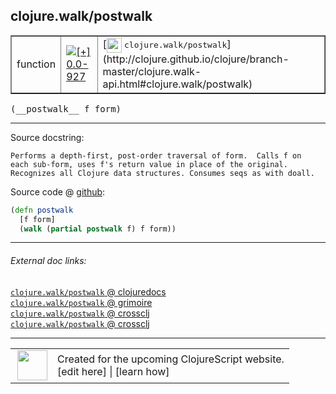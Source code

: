 ## clojure.walk/postwalk



 <table border="1">
<tr>
<td>function</td>
<td><a href="https://github.com/cljsinfo/cljs-api-docs/tree/0.0-927"><img valign="middle" alt="[+] 0.0-927" title="Added in 0.0-927" src="https://img.shields.io/badge/+-0.0--927-lightgrey.svg"></a> </td>
<td>
[<img height="24px" valign="middle" src="http://i.imgur.com/1GjPKvB.png"> <samp>clojure.walk/postwalk</samp>](http://clojure.github.io/clojure/branch-master/clojure.walk-api.html#clojure.walk/postwalk)
</td>
</tr>
</table>


 <samp>
(__postwalk__ f form)<br>
</samp>

---





Source docstring:

```
Performs a depth-first, post-order traversal of form.  Calls f on
each sub-form, uses f's return value in place of the original.
Recognizes all Clojure data structures. Consumes seqs as with doall.
```


Source code @ [github](https://github.com/clojure/clojurescript/blob/r3123/src/cljs/clojure/walk.cljs#L50-L56):

```clj
(defn postwalk
  [f form]
  (walk (partial postwalk f) f form))
```

<!--
Repo - tag - source tree - lines:

 <pre>
clojurescript @ r3123
└── src
    └── cljs
        └── clojure
            └── <ins>[walk.cljs:50-56](https://github.com/clojure/clojurescript/blob/r3123/src/cljs/clojure/walk.cljs#L50-L56)</ins>
</pre>

-->

---



###### External doc links:

[`clojure.walk/postwalk` @ clojuredocs](http://clojuredocs.org/clojure.walk/postwalk)<br>
[`clojure.walk/postwalk` @ grimoire](http://conj.io/store/v1/org.clojure/clojure/1.7.0-beta3/clj/clojure.walk/postwalk/)<br>
[`clojure.walk/postwalk` @ crossclj](http://crossclj.info/fun/clojure.walk/postwalk.html)<br>
[`clojure.walk/postwalk` @ crossclj](http://crossclj.info/fun/clojure.walk.cljs/postwalk.html)<br>

---

 <table>
<tr><td>
<img valign="middle" align="right" width="48px" src="http://i.imgur.com/Hi20huC.png">
</td><td>
Created for the upcoming ClojureScript website.<br>
[edit here] | [learn how]
</td></tr></table>

[edit here]:https://github.com/cljsinfo/cljs-api-docs/blob/master/cljsdoc/clojure.walk/postwalk.cljsdoc
[learn how]:https://github.com/cljsinfo/cljs-api-docs/wiki/cljsdoc-files

<!--

This information was too distracting to show to readers, but I'll leave it
commented here since it is helpful to:

- pretty-print the data used to generate this document
- and show how to retrieve that data



The API data for this symbol:

```clj
{:ns "clojure.walk",
 :name "postwalk",
 :signature ["[f form]"],
 :history [["+" "0.0-927"]],
 :type "function",
 :full-name-encode "clojure.walk/postwalk",
 :source {:code "(defn postwalk\n  [f form]\n  (walk (partial postwalk f) f form))",
          :title "Source code",
          :repo "clojurescript",
          :tag "r3123",
          :filename "src/cljs/clojure/walk.cljs",
          :lines [50 56]},
 :full-name "clojure.walk/postwalk",
 :clj-symbol "clojure.walk/postwalk",
 :docstring "Performs a depth-first, post-order traversal of form.  Calls f on\neach sub-form, uses f's return value in place of the original.\nRecognizes all Clojure data structures. Consumes seqs as with doall."}

```

Retrieve the API data for this symbol:

```clj
;; from Clojure REPL
(require '[clojure.edn :as edn])
(-> (slurp "https://raw.githubusercontent.com/cljsinfo/cljs-api-docs/catalog/cljs-api.edn")
    (edn/read-string)
    (get-in [:symbols "clojure.walk/postwalk"]))
```

-->
